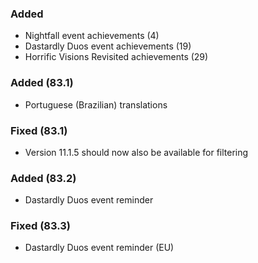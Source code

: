### Added
- Nightfall event achievements (4)
- Dastardly Duos event achievements (19)
- Horrific Visions Revisited achievements (29)

### Added (83.1)
- Portuguese (Brazilian) translations

### Fixed (83.1)
- Version 11.1.5 should now also be available for filtering

### Added (83.2)
- Dastardly Duos event reminder

### Fixed (83.3)
- Dastardly Duos event reminder (EU)